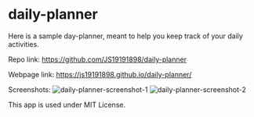 # daily-planner

Here is a sample day-planner, meant to help you keep track of your daily activities. 

Repo link: https://github.com/JS19191898/daily-planner

Webpage link: https://js19191898.github.io/daily-planner/

Screenshots: 
![daily-planner-screenshot-1](https://user-images.githubusercontent.com/99297739/182037352-f51ceda2-62dc-47cd-9fbf-4ff46d5c69d6.PNG)
![daily-planner-screenshot-2](https://user-images.githubusercontent.com/99297739/182037354-dd5e72d3-adcb-488c-a12c-89b71646a24f.PNG)

This app is used under MIT License. 
